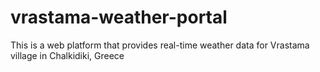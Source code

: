 # vrastama-weather-portal
This is a web platform that provides real-time weather data for Vrastama village in Chalkidiki, Greece
